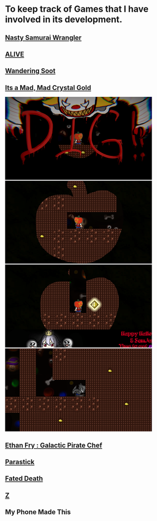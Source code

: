 # To keep track of Games that I have involved in its development.

## [Nasty Samurai Wrangler](https://globalgamejam.org/2018/games/nasty-samurai-wrangler)

## [ALIVE](https://kdu.itch.io/adt11presents-alive)

## [Wandering Soot](https://ldjam.com/events/ludum-dare/42/wandering-soot)

## [Its a Mad, Mad Crystal Gold](https://acekugen.itch.io/its-a-mad-mad-crystal-gold)


<img src="GameProjects/Images/Madmad01.PNG?raw=true"/> <img src="GameProjects/Images/Madmad02.PNG?raw=true"/>
<img src="GameProjects/Images/Madmad03.PNG?raw=true"/> <img src="GameProjects/Images/Madmad04.PNG?raw=true"/>

## [Ethan Fry : Galactic Pirate Chef](https://play.google.com/store/apps/details?id=com.DejaVu.CookiingSpacePirate&hl=en)

## [Parastick](https://ldjam.com/events/ludum-dare/44/parastick)

## [Fated Death](https://acekugen.itch.io/fateddeath)

## [Z](https://pfjinn.itch.io/z)

## My Phone Made This

